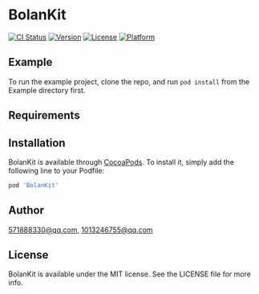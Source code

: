 # BolanKit

[![CI Status](https://img.shields.io/travis/571888330@qq.com/BolanKit.svg?style=flat)](https://travis-ci.org/571888330@qq.com/BolanKit)
[![Version](https://img.shields.io/cocoapods/v/BolanKit.svg?style=flat)](https://cocoapods.org/pods/BolanKit)
[![License](https://img.shields.io/cocoapods/l/BolanKit.svg?style=flat)](https://cocoapods.org/pods/BolanKit)
[![Platform](https://img.shields.io/cocoapods/p/BolanKit.svg?style=flat)](https://cocoapods.org/pods/BolanKit)

## Example

To run the example project, clone the repo, and run `pod install` from the Example directory first.

## Requirements

## Installation

BolanKit is available through [CocoaPods](https://cocoapods.org). To install
it, simply add the following line to your Podfile:

```ruby
pod 'BolanKit'
```

## Author

571888330@qq.com, 1013246755@qq.com

## License

BolanKit is available under the MIT license. See the LICENSE file for more info.
